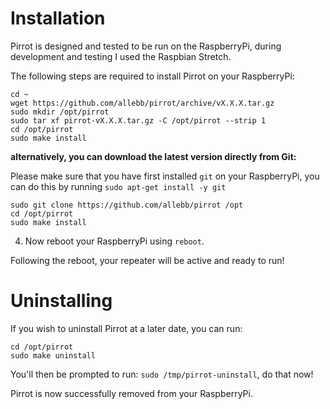 # Installation

Pirrot is designed and tested to be run on the RaspberryPi, during development and testing I used the Raspbian Stretch.

The following steps are required to install Pirrot on your RaspberryPi:

```shell
cd ~
wget https://github.com/allebb/pirrot/archive/vX.X.X.tar.gz
sudo mkdir /opt/pirrot
sudo tar xf pirrot-vX.X.X.tar.gz -C /opt/pirrot --strip 1
cd /opt/pirrot
sudo make install
```

__alternatively, you can download the latest version directly from Git:__

Please make sure that you have first installed ``git`` on your RaspberryPi, you can do this by running ``sudo apt-get install -y git``

```shell
sudo git clone https://github.com/allebb/pirrot /opt
cd /opt/pirrot
sudo make install
```


4. Now reboot your RaspberryPi using ``reboot``.

Following the reboot, your repeater will be active and ready to run!

# Uninstalling

If you wish to uninstall Pirrot at a later date, you can run:

```shell
cd /opt/pirrot
sudo make uninstall
```

You'll then be prompted to run: ``sudo /tmp/pirrot-uninstall``, do that now!

Pirrot is now successfully removed from your RaspberryPi.
